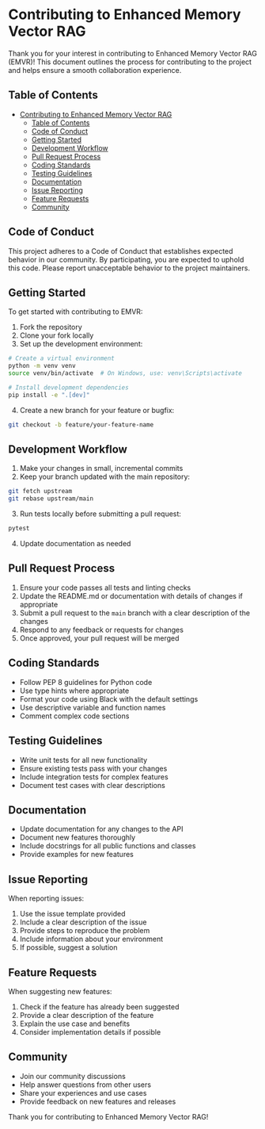 # Contributing to Enhanced Memory Vector RAG

Thank you for your interest in contributing to Enhanced Memory Vector RAG (EMVR)! This document outlines the process for contributing to the project and helps ensure a smooth collaboration experience.

## Table of Contents

- [Contributing to Enhanced Memory Vector RAG](#contributing-to-enhanced-memory-vector-rag)
  - [Table of Contents](#table-of-contents)
  - [Code of Conduct](#code-of-conduct)
  - [Getting Started](#getting-started)
  - [Development Workflow](#development-workflow)
  - [Pull Request Process](#pull-request-process)
  - [Coding Standards](#coding-standards)
  - [Testing Guidelines](#testing-guidelines)
  - [Documentation](#documentation)
  - [Issue Reporting](#issue-reporting)
  - [Feature Requests](#feature-requests)
  - [Community](#community)

## Code of Conduct

This project adheres to a Code of Conduct that establishes expected behavior in our community. By participating, you are expected to uphold this code. Please report unacceptable behavior to the project maintainers.

## Getting Started

To get started with contributing to EMVR:

1. Fork the repository
2. Clone your fork locally
3. Set up the development environment:

```bash
# Create a virtual environment
python -m venv venv
source venv/bin/activate  # On Windows, use: venv\Scripts\activate

# Install development dependencies
pip install -e ".[dev]"
```

4. Create a new branch for your feature or bugfix:

```bash
git checkout -b feature/your-feature-name
```

## Development Workflow

1. Make your changes in small, incremental commits
2. Keep your branch updated with the main repository:

```bash
git fetch upstream
git rebase upstream/main
```

3. Run tests locally before submitting a pull request:

```bash
pytest
```

4. Update documentation as needed

## Pull Request Process

1. Ensure your code passes all tests and linting checks
2. Update the README.md or documentation with details of changes if appropriate
3. Submit a pull request to the `main` branch with a clear description of the changes
4. Respond to any feedback or requests for changes
5. Once approved, your pull request will be merged

## Coding Standards

- Follow PEP 8 guidelines for Python code
- Use type hints where appropriate
- Format your code using Black with the default settings
- Use descriptive variable and function names
- Comment complex code sections

## Testing Guidelines

- Write unit tests for all new functionality
- Ensure existing tests pass with your changes
- Include integration tests for complex features
- Document test cases with clear descriptions

## Documentation

- Update documentation for any changes to the API
- Document new features thoroughly
- Include docstrings for all public functions and classes
- Provide examples for new features

## Issue Reporting

When reporting issues:

1. Use the issue template provided
2. Include a clear description of the issue
3. Provide steps to reproduce the problem
4. Include information about your environment
5. If possible, suggest a solution

## Feature Requests

When suggesting new features:

1. Check if the feature has already been suggested
2. Provide a clear description of the feature
3. Explain the use case and benefits
4. Consider implementation details if possible

## Community

- Join our community discussions
- Help answer questions from other users
- Share your experiences and use cases
- Provide feedback on new features and releases

Thank you for contributing to Enhanced Memory Vector RAG!
